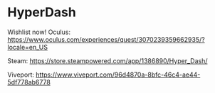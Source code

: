 # HyperDash
Wishlist now! Oculus: https://www.oculus.com/experiences/quest/3070239359662935/?locale=en_US

Steam: https://store.steampowered.com/app/1386890/Hyper_Dash/

Viveport: https://www.viveport.com/96d4870a-8bfc-46c4-ae44-5df778ab6778
